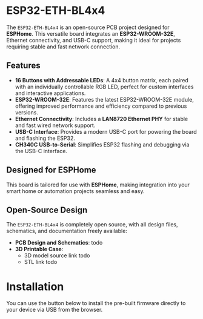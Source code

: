 # ESP32-ETH-BL4x4

The `ESP32-ETH-BL4x4` is an open-source PCB project designed for **ESPHome**. This versatile board integrates an **ESP32-WROOM-32E**, Ethernet connectivity, and USB-C support, making it ideal for projects requiring stable and fast network connection.


## Features
- **16 Buttons with Addressable LEDs**: A 4x4 button matrix, each paired with an individually controllable RGB LED, perfect for custom interfaces and interactive applications.
- **ESP32-WROOM-32E**: Features the latest ESP32-WROOM-32E module, offering improved performance and efficiency compared to previous versions.
- **Ethernet Connectivity**: Includes a **LAN8720 Ethernet PHY** for stable and fast wired network support.
- **USB-C Interface**: Provides a modern USB-C port for powering the board and flashing the ESP32.
- **CH340C USB-to-Serial**: Simplifies ESP32 flashing and debugging via the USB-C interface.


## Designed for ESPHome
This board is tailored for use with **ESPHome**, making integration into your smart home or automation projects seamless and easy.


## Open-Source Design
The `ESP32-ETH-BL4x4` is completely open source, with all design files, schematics, and documentation freely available:
- **PCB Design and Schematics**: todo
- **3D Printable Case**:
  - 3D model source link todo
  - STL link todo


# Installation

You can use the button below to install the pre-built firmware directly to your device via USB from the browser.

<esp-web-install-button manifest="firmware/esp32-eth-bl4x4.manifest.json"></esp-web-install-button>

<script type="module" src="https://unpkg.com/esp-web-tools@10/dist/web/install-button.js?module"></script>
